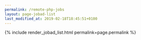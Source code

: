 ```yaml
---
permalink: /remote-php-jobs
layout: page-jobad-list
last_modified_at: 2019-02-18T18:45:51+0100
---
```

{% include render_jobad_list.html permalink=page.permalink %}
